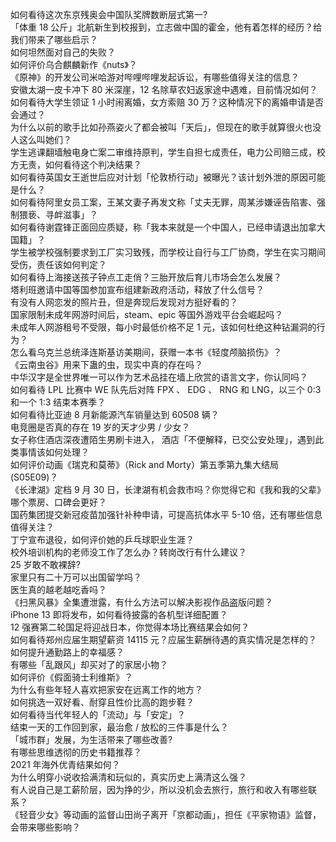 如何看待这次东京残奥会中国队奖牌数断层式第一?  
「体重 18 公斤」北航新生到校报到，立志做中国的霍金，他有着怎样的经历？给我们带来了哪些启示？  
如何坦然面对自己的失败？  
如何评价乌合麒麟新作《nuts》？  
《原神》的开发公司米哈游对哔哩哔哩发起诉讼，有哪些值得关注的信息？  
安徽太湖一皮卡冲下 80 米深崖，12 名除草农妇返家途中遇难，目前情况如何？  
如何看待大学生领证 1 小时闹离婚，女方索赔 30 万？这种情况下的离婚申请是否会通过？  
为什么以前的歌手比如孙燕姿火了都会被叫「天后」，但现在的歌手就算很火也没人这么叫她们？  
学生逃课翻墙触电身亡案二审维持原判，学生自担七成责任，电力公司赔三成，校方无责，如何看待这个判决结果？  
如何看待英国女王逝世后应对计划「伦敦桥行动」被曝光？该计划外泄的原因可能是什么？  
如何看待阿里女员工案，王某文妻子再发文称「丈夫无罪，周某涉嫌诬告陷害、强制猥亵、寻衅滋事」？  
如何看待谢霆锋正面回应质疑，称「我本来就是一个中国人，已经申请退出加拿大国籍」？  
学生被学校强制要求到工厂实习致残，而学校让自行与工厂协商，学生在实习期间受伤，责任该如何判定？  
如何看待上海接送孩子钟点工走俏？三胎开放后育儿市场会怎么发展？  
塔利班邀请中国等国参加宣布组建新政府活动，释放了什么信号？  
有没有人网恋发的照片丑，但是奔现后发现对方挺好看的？  
国家限制未成年网游时间后，steam、epic 等国外游戏平台会崛起吗？  
未成年人网游租号不受限，每小时最低价格不足 1 元，该如何杜绝这种钻漏洞的行为？  
怎么看乌克兰总统泽连斯基访美期间，获赠一本书《轻度颅脑损伤》？  
《云南虫谷》用来下蛊的虫，现实中真的存在吗？  
中华汉字是全世界唯一可以作为艺术品挂在墙上欣赏的语言文字，你认同吗？  
如何看待 LPL 比赛中 WE 队先后对阵 FPX 、 EDG 、 RNG 和 LNG，以三个 0:3 和一个 1:3 结束本赛季？  
如何看待比亚迪 8 月新能源汽车销量达到 60508 辆？  
电竞圈是否真的存在 19 岁的天才少男 / 少女？  
女子称住酒店深夜遭陌生男刷卡进入， 酒店「不便解释，已交公安处理」，遇到此类事情该如何处理？  
如何评价动画《瑞克和莫蒂》（Rick and Morty）第五季第九集大结局 (S05E09)？  
《长津湖》定档 9 月 30 日，长津湖有机会救市吗？你觉得它和《我和我的父辈》哪个票房、口碑会更好？  
国药集团提交新冠疫苗加强针补种申请，可提高抗体水平 5-10 倍，还有哪些信息值得关注？  
丁宁宣布退役，如何评价她的乒乓球职业生涯？  
校外培训机构的老师没工作了怎么办？转岗改行有什么建议？  
25 岁敢不敢裸辞?  
家里只有二十万可以出国留学吗？  
医生真的越老越吃香吗？  
《扫黑风暴》全集遭泄露，有什么方法可以解决影视作品盗版问题？  
iPhone 13 即将发布，如何看待披露的各机型详细配置？  
12 强赛第二轮国足将迎战日本，你觉得本场比赛结果会如何？  
如何看待郑州应届生期望薪资 14115 元？应届生薪酬待遇的真实情况是怎样的？  
如何提升通勤路上的幸福感？  
​有哪些「乱跟风」却买对了的家居小物？  
如何评价《假面骑士利维斯》？  
为什么有些年轻人喜欢把家安在远离工作的地方？  
如何挑选一双好看、耐穿且性价比高的跑步鞋？  
如何看待当代年轻人的「流动」与「安定」？  
结束一天的工作回到家，最治愈 / 放松的三件事是什么？  
「城市群」发展，为生活带来了哪些改善?  
有哪些思维透彻的历史书籍推荐？  
2021 年海外优青结果如何？  
为什么明穿小说收拾满清和玩似的，真实历史上满清这么强？  
有人说自己是工薪阶层，因为挣的少，所以没机会去旅行，旅行和收入有哪些联系？  
《轻音少女》等动画的监督山田尚子离开「京都动画」，担任《平家物语》监督，会带来哪些影响？  
